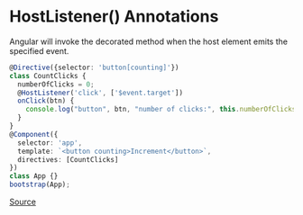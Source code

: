 # HostListener() Annotations

Angular will invoke the decorated method when the host element emits the specified event.

```typescript
@Directive({selector: 'button[counting]'})
class CountClicks {
  numberOfClicks = 0;
  @HostListener('click', ['$event.target'])
  onClick(btn) {
    console.log("button", btn, "number of clicks:", this.numberOfClicks++);
  }
}
@Component({
  selector: 'app',
  template: `<button counting>Increment</button>`,
  directives: [CountClicks]
})
class App {}
bootstrap(App);
```

[Source](https://angular.io/docs/js/latest/api/core/HostListener-var.html)
